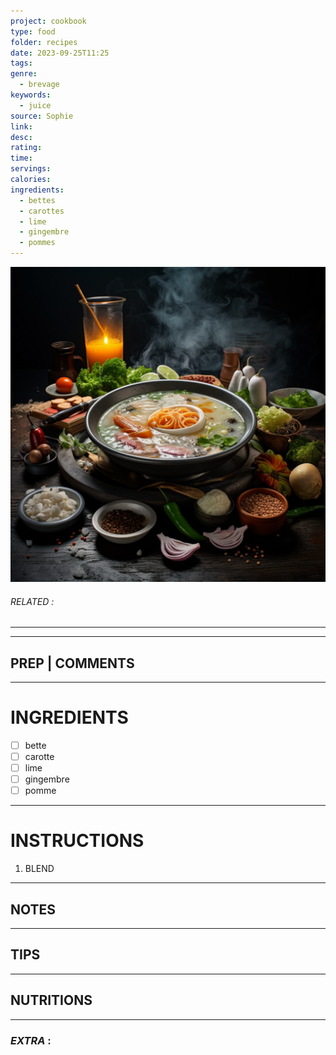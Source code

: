 ```yaml
---
project: cookbook
type: food
folder: recipes
date: 2023-09-25T11:25
tags: 
genre:
  - brevage
keywords:
  - juice
source: Sophie
link: 
desc: 
rating: 
time: 
servings: 
calories: 
ingredients:
  - bettes
  - carottes
  - lime
  - gingembre
  - pommes
---
```


![IMAGE](_default.png)

###### *RELATED* : 
---


---
## PREP | COMMENTS



---
# INGREDIENTS

- [ ] bette
- [ ] carotte
- [ ] lime
- [ ] gingembre
- [ ] pomme

---
# INSTRUCTIONS

1. BLEND

---
## NOTES



---
## TIPS



---
## NUTRITIONS



---
### *EXTRA* :



